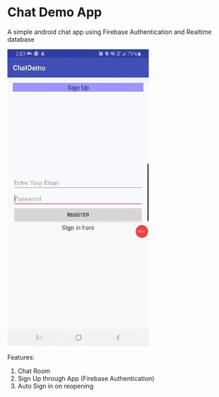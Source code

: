 # Chat Demo App

A simple android chat app using Firebase Authentication and Realtime database

![App preview](/public/app.gif)

Features:
1. Chat Room
2. Sign Up through App (Firebase Authentication)
3. Auto Sign in on reopening 